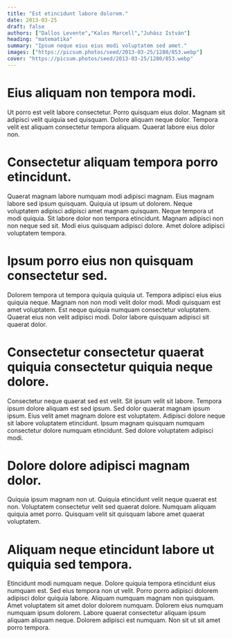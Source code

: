 ```yaml
---
title: "Est etincidunt labore dolorem."
date: 2013-03-25
draft: false 
authors: ["Dallos Levente","Kalos Marcell","Juhász István"]
heading: "matematika"
summary: "Ipsum neque eius eius modi voluptatem sed amet."
images: ["https://picsum.photos/seed/2013-03-25/1280/853.webp"]
cover: "https://picsum.photos/seed/2013-03-25/1280/853.webp"
---
```

# Eius aliquam non tempora modi.        
Ut porro est velit labore consectetur. Porro quisquam eius dolor. Magnam sit adipisci velit quiquia sed quisquam. Dolore aliquam neque dolor. Tempora velit est aliquam consectetur tempora aliquam. Quaerat labore eius dolor non.

# Consectetur aliquam tempora porro etincidunt.        
Quaerat magnam labore numquam modi adipisci magnam. Eius magnam labore sed ipsum quisquam. Quiquia ut ipsum ut dolorem. Neque voluptatem adipisci adipisci amet magnam quisquam. Neque tempora ut modi quiquia. Sit labore dolor non tempora etincidunt. Magnam adipisci non non neque sed sit. Modi eius quisquam adipisci dolore. Amet dolore adipisci voluptatem tempora.

# Ipsum porro eius non quisquam consectetur sed.        
Dolorem tempora ut tempora quiquia quiquia ut. Tempora adipisci eius eius quiquia neque. Magnam non non modi velit dolor modi. Modi quisquam est amet voluptatem. Est neque quiquia numquam consectetur voluptatem. Quaerat eius non velit adipisci modi. Dolor labore quisquam adipisci sit quaerat dolor.

# Consectetur consectetur quaerat quiquia consectetur quiquia neque dolore.        
Consectetur neque quaerat sed est velit. Sit ipsum velit sit labore. Tempora ipsum dolore aliquam est sed ipsum. Sed dolor quaerat magnam ipsum ipsum. Eius velit amet magnam dolore est voluptatem. Adipisci dolore neque sit labore voluptatem etincidunt. Ipsum magnam quisquam numquam consectetur dolore numquam etincidunt. Sed dolore voluptatem adipisci modi.

# Dolore dolore adipisci magnam dolor.        
Quiquia ipsum magnam non ut. Quiquia etincidunt velit neque quaerat est non. Voluptatem consectetur velit sed quaerat dolore. Numquam aliquam quiquia amet porro. Quisquam velit sit quisquam labore amet quaerat voluptatem.

# Aliquam neque etincidunt labore ut quiquia sed tempora.        
Etincidunt modi numquam neque. Dolore quiquia tempora etincidunt eius numquam est. Sed eius tempora non ut velit. Porro porro adipisci dolorem adipisci dolor quiquia labore. Aliquam numquam magnam non quisquam. Amet voluptatem sit amet dolor dolorem numquam. Dolorem eius numquam numquam ipsum dolorem. Labore quaerat consectetur aliquam ipsum aliquam aliquam neque. Dolorem adipisci est numquam. Non sit ut sit amet porro tempora.


